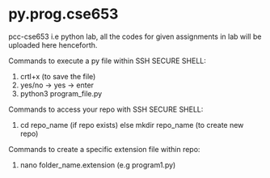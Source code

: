 # py.prog.cse653

pcc-cse653 i.e python lab, all the codes for given assignments in lab will be uploaded here henceforth.

Commands to execute a py file within SSH SECURE SHELL:

1. crtl+x (to save the file)
2. yes/no -> yes -> enter
3. python3 program_file.py



Commands to access your repo with SSH SECURE SHELL:

1. cd repo_name (if repo exists) else mkdir repo_name (to create new repo)


Commands to create a specific extension file within repo:

1. nano folder_name.extension (e.g program1.py)
